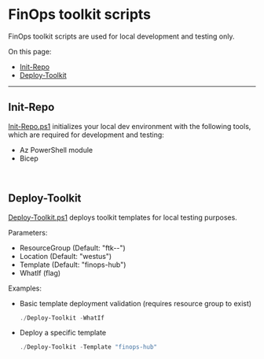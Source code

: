# FinOps toolkit scripts

FinOps toolkit scripts are used for local development and testing only.

On this page:

- [Init-Repo](#init-repo)
- [Deploy-Toolkit](#deploy-toolkit)

---

## Init-Repo

[Init-Repo.ps1](./Init-Repo.ps1) initializes your local dev environment with the following tools, which are required for development and testing:

- Az PowerShell module
- Bicep

<br>

## Deploy-Toolkit

[Deploy-Toolkit.ps1](./Deploy-Toolkit.ps1) deploys toolkit templates for local testing purposes.

Parameters:

- ResourceGroup (Default: "ftk-<username>-<computername>")
- Location (Default: "westus")
- Template (Default: "finops-hub")
- WhatIf (flag)

Examples:

- Basic template deployment validation (requires resource group to exist)

  ```powershell
  ./Deploy-Toolkit -WhatIf
  ```

- Deploy a specific template

  ```powershell
  ./Deploy-Toolkit -Template "finops-hub"
  ```
